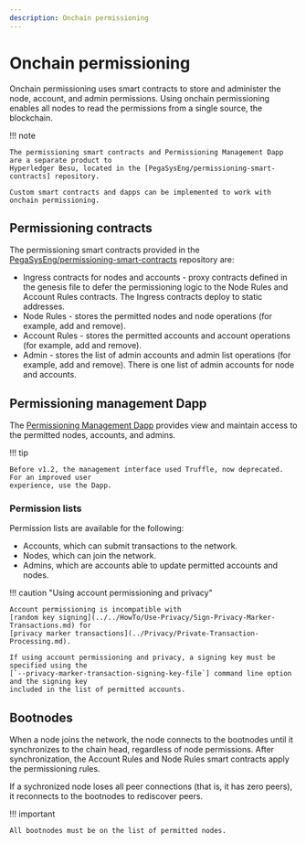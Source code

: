 ```yaml
---
description: Onchain permissioning
---
```


# Onchain permissioning

Onchain permissioning uses smart contracts to store and administer the node, account, and admin
permissions. Using onchain permissioning enables all nodes to read the permissions from a single
source, the blockchain.

!!! note

    The permissioning smart contracts and Permissioning Management Dapp are a separate product to
    Hyperledger Besu, located in the [PegaSysEng/permissioning-smart-contracts] repository.

    Custom smart contracts and dapps can be implemented to work with onchain permissioning.

## Permissioning contracts

The permissioning smart contracts provided in the [PegaSysEng/permissioning-smart-contracts]
repository are:

* Ingress contracts for nodes and accounts - proxy contracts defined in the genesis file to defer
  the permissioning logic to the Node Rules and Account Rules contracts. The Ingress contracts deploy
  to static addresses.
* Node Rules - stores the permitted nodes and node operations (for example, add and
  remove).
* Account Rules - stores the permitted accounts and account operations (for example, add
  and remove).
* Admin - stores the list of admin accounts and admin list operations (for example, add and
  remove). There is one list of admin accounts for node and accounts.

## Permissioning management Dapp

The [Permissioning Management Dapp] provides view and maintain access to the permitted nodes,
accounts, and admins.

!!! tip

    Before v1.2, the management interface used Truffle, now deprecated. For an improved user
    experience, use the Dapp.

### Permission lists

Permission lists are available for the following:

* Accounts, which can submit transactions to the network.
* Nodes, which can join the network.
* Admins, which are accounts able to update permitted accounts and nodes.

!!! caution "Using account permissioning and privacy"

    Account permissioning is incompatible with
    [random key signing](../../HowTo/Use-Privacy/Sign-Privacy-Marker-Transactions.md) for
    [privacy marker transactions](../Privacy/Private-Transaction-Processing.md).

    If using account permissioning and privacy, a signing key must be specified using the
    [`--privacy-marker-transaction-signing-key-file`] command line option and the signing key
    included in the list of permitted accounts.

## Bootnodes

When a node joins the network, the node connects to the bootnodes until it synchronizes to
the chain head, regardless of node permissions. After synchronization, the Account Rules and Node
Rules smart contracts apply the permissioning rules.

If a sychronized node loses all peer connections (that is, it has zero peers), it reconnects to the
bootnodes to rediscover peers.

!!! important

    All bootnodes must be on the list of permitted nodes.

<!-- Links -->
[PegaSysEng/permissioning-smart-contracts]: https://github.com/PegaSysEng/permissioning-smart-contracts
[Permissioning Management Dapp]: ../../Tutorials/Permissioning/Getting-Started-Onchain-Permissioning.md
[`--privacy-marker-transaction-signing-key-file`]: ../../Reference/CLI/CLI-Syntax.md#privacy-marker-transaction-signing-key-file
